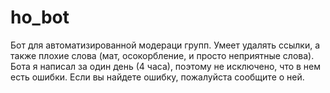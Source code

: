 # ho_bot
Бот для автоматизированной модераци групп. Умеет удалять ссылки, а также плохие слова (мат, осокорбление, и просто неприятные слова). Бота я написал за один день (4 часа), поэтому не исключено, что в нем есть ошибки. Если вы найдете ошибку, пожалуйста сообщите о ней.
